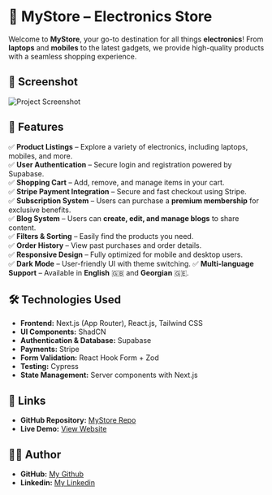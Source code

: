 # 🛒 MyStore – Electronics Store

Welcome to **MyStore**, your go-to destination for all things **electronics**! From **laptops** and **mobiles** to the latest gadgets, we provide high-quality products with a seamless shopping experience.

## 📸 Screenshot

![Project Screenshot](https://trsiucvoloylukdbsoaf.supabase.co/storage/v1/object/public/website-images//project-screenshot.png)

## 🚀 Features

✅ **Product Listings** – Explore a variety of electronics, including laptops, mobiles, and more.  
✅ **User Authentication** – Secure login and registration powered by Supabase.  
✅ **Shopping Cart** – Add, remove, and manage items in your cart.  
✅ **Stripe Payment Integration** – Secure and fast checkout using Stripe.  
✅ **Subscription System** – Users can purchase a **premium membership** for exclusive benefits.  
✅ **Blog System** – Users can **create, edit, and manage blogs** to share content.  
✅ **Filters & Sorting** – Easily find the products you need.  
✅ **Order History** – View past purchases and order details.  
✅ **Responsive Design** – Fully optimized for mobile and desktop users.  
✅ **Dark Mode** – User-friendly UI with theme switching.
✅ **Multi-language Support** – Available in **English** 🇬🇧 and **Georgian** 🇬🇪.

## 🛠️ Technologies Used

- **Frontend:** Next.js (App Router), React.js, Tailwind CSS
- **UI Components:** ShadCN
- **Authentication & Database:** Supabase
- **Payments:** Stripe
- **Form Validation:** React Hook Form + Zod
- **Testing:** Cypress
- **State Management:** Server components with Next.js

## 🔗 Links

- **GitHub Repository:** [MyStore Repo](https://github.com/levansarishvili/MyStore)
- **Live Demo:** [View Website](https://mystore.vercel.app/)

## 👨‍💻 Author

- **GitHub:** [My Github](https://github.com/levansarishvili)
- **Linkedin:** [My Linkedin](https://www.linkedin.com/in/levan-s-b87245b1/)
